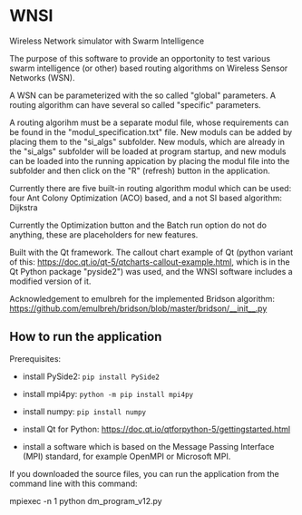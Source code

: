 # WNSI
Wireless Network simulator with Swarm Intelligence

The purpose of this software to provide an opportonity to test various swarm intelligence (or other) based routing algorithms on Wireless Sensor Networks (WSN).

A WSN can be parameterized with the so called "global" parameters. A routing algorithm can have several so called "specific" parameters.

A routing algorihm must be a separate modul file, whose requirements can be found in the "modul_specification.txt" file. New moduls can be added by placing them to the "si_algs" subfolder. New moduls, which are already in the "si_algs" subfolder will be loaded at program startup, and new moduls can be loaded into the running appication by placing the modul file into the subfolder and then click on the "R" (refresh) button in the application.

Currently there are five built-in routing algorithm modul which can be used: four Ant Colony Optimization (ACO) based, and a not SI based algorithm: Dijkstra

Currently the Optimization button and the Batch run option do not do anything, these are placeholders for new features.

Built with the Qt framework. The callout chart example of Qt (python variant of this: https://doc.qt.io/qt-5/qtcharts-callout-example.html, which is in the Qt Python package "pyside2") was used, and the WNSI software includes a modified version of it.

Acknowledgement to emulbreh for the implemented Bridson algorithm: https://github.com/emulbreh/bridson/blob/master/bridson/__init__.py

## How to run the application
Prerequisites:

- install PySide2: ```pip install PySide2```

- install mpi4py: ```python -m pip install mpi4py```

- install numpy: ```pip install numpy```

- install Qt for Python: https://doc.qt.io/qtforpython-5/gettingstarted.html

- install a software which is based on the Message Passing Interface (MPI) standard, for example OpenMPI or Microsoft MPI.

If you downloaded the source files, you can run the application from the command line with this command:

mpiexec -n 1 python dm_program_v12.py
